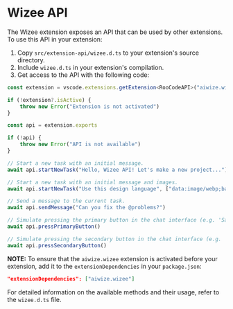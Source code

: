 # Wizee API

The Wizee extension exposes an API that can be used by other extensions. To use this API in your extension:

1. Copy `src/extension-api/wizee.d.ts` to your extension's source directory.
2. Include `wizee.d.ts` in your extension's compilation.
3. Get access to the API with the following code:

```typescript
const extension = vscode.extensions.getExtension<RooCodeAPI>("aiwize.wizee")

if (!extension?.isActive) {
	throw new Error("Extension is not activated")
}

const api = extension.exports

if (!api) {
	throw new Error("API is not available")
}

// Start a new task with an initial message.
await api.startNewTask("Hello, Wizee API! Let's make a new project...")

// Start a new task with an initial message and images.
await api.startNewTask("Use this design language", ["data:image/webp;base64,..."])

// Send a message to the current task.
await api.sendMessage("Can you fix the @problems?")

// Simulate pressing the primary button in the chat interface (e.g. 'Save' or 'Proceed While Running').
await api.pressPrimaryButton()

// Simulate pressing the secondary button in the chat interface (e.g. 'Reject').
await api.pressSecondaryButton()
```

**NOTE:** To ensure that the `aiwize.wizee` extension is activated before your extension, add it to the `extensionDependencies` in your `package.json`:

```json
"extensionDependencies": ["aiwize.wizee"]
```

For detailed information on the available methods and their usage, refer to the `wizee.d.ts` file.
